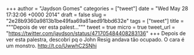 
+++
author = "Jaydson Gomes"
categories = ["tweet"]
date = "Wed May 28 17:32:06 +0000 2014"
draft = false
slug = "2e28b9360a9813b1be49faa69a81aed91bbd632e"
tags = ["tweet"]
title = """Depois de ver esta palest..."""
tweet = true
micro = true
tweet_url = "https://twitter.com/jaydson/status/471705484408283136"
+++
Depois de ver esta palestra, descobri pq o John Resig andava tão ocupado. O cara é um monstro. http://t.co/UwwhC2SNhi
